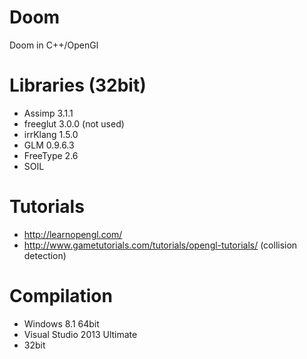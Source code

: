 # Doom
Doom in C++/OpenGl

# Libraries (32bit)
* Assimp 3.1.1 
* freeglut 3.0.0 (not used)
* irrKlang 1.5.0
* GLM 0.9.6.3
* FreeType 2.6
* SOIL

# Tutorials
* http://learnopengl.com/
* http://www.gametutorials.com/tutorials/opengl-tutorials/ (collision detection)

# Compilation
* Windows 8.1 64bit
* Visual Studio 2013 Ultimate
* 32bit
